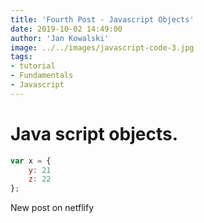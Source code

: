 ```yaml
---
title: 'Fourth Post - Javascript Objects'
date: 2019-10-02 14:49:00
author: 'Jan Kowalski'
image: ../../images/javascript-code-3.jpg
tags:
- tutorial
- Fundamentals
- Javascript
---
```


# Java script objects.

```javascript
var x = {
    y: 21
    z: 22
};
```

New post on netflify